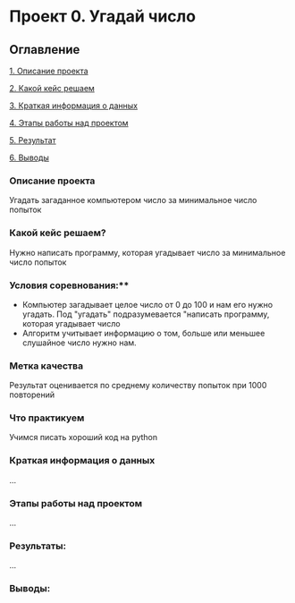 # Проект 0. Угадай число

## Оглавление
[1. Описание проекта]()

[2. Какой кейс решаем]()

[3. Краткая информация о данных]()

[4. Этапы работы над проектом]()

[5. Результат]()

[6. Выводы]()

### Описание проекта
Угадать загаданное компьютером число за минимальное число попыток

### Какой кейс решаем?
Нужно написать программу, которая угадывает число за минимальное число попыток

### Условия соревнования:**
- Компьютер загадывает целое число от 0 до 100 и нам его нужно угадать. Под "угадать" подразумевается "написать программу, которая угадывает число
- Алгоритм учитывает информацию о том, больше или меньшее слушайное число нужно нам.

### Метка качества
Результат оценивается по среднему количеству попыток при 1000 повторений

### Что практикуем
Учимся писать хороший код на python

### Краткая информация о данных
...
### Этапы работы над проектом
...
### Результаты:
...
### Выводы:
